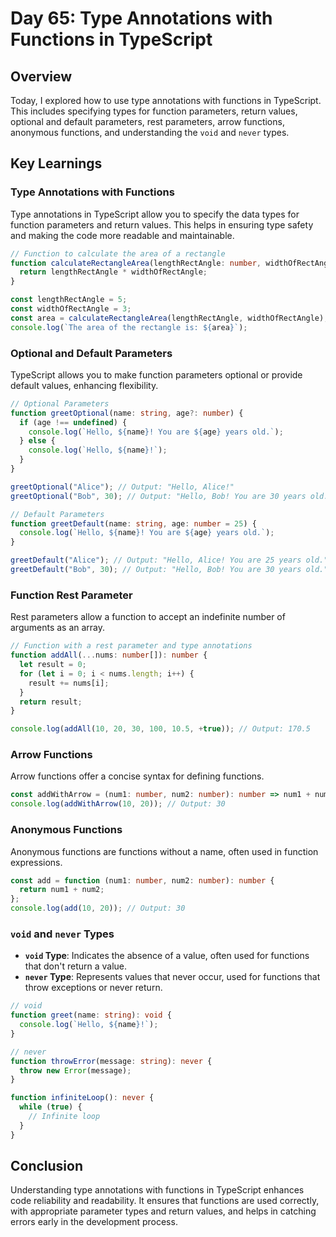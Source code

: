 # Day 65: Type Annotations with Functions in TypeScript

## Overview
Today, I explored how to use type annotations with functions in TypeScript. This includes specifying types for function parameters, return values, optional and default parameters, rest parameters, arrow functions, anonymous functions, and understanding the `void` and `never` types.

## Key Learnings

### Type Annotations with Functions
Type annotations in TypeScript allow you to specify the data types for function parameters and return values. This helps in ensuring type safety and making the code more readable and maintainable.

```typescript
// Function to calculate the area of a rectangle
function calculateRectangleArea(lengthRectAngle: number, widthOfRectAngle: number): number {
  return lengthRectAngle * widthOfRectAngle;
}

const lengthRectAngle = 5;
const widthOfRectAngle = 3;
const area = calculateRectangleArea(lengthRectAngle, widthOfRectAngle);
console.log(`The area of the rectangle is: ${area}`);
```

### Optional and Default Parameters
TypeScript allows you to make function parameters optional or provide default values, enhancing flexibility.

```typescript
// Optional Parameters
function greetOptional(name: string, age?: number) {
  if (age !== undefined) {
    console.log(`Hello, ${name}! You are ${age} years old.`);
  } else {
    console.log(`Hello, ${name}!`);
  }
}

greetOptional("Alice"); // Output: "Hello, Alice!"
greetOptional("Bob", 30); // Output: "Hello, Bob! You are 30 years old."

// Default Parameters
function greetDefault(name: string, age: number = 25) {
  console.log(`Hello, ${name}! You are ${age} years old.`);
}

greetDefault("Alice"); // Output: "Hello, Alice! You are 25 years old."
greetDefault("Bob", 30); // Output: "Hello, Bob! You are 30 years old."
```

### Function Rest Parameter
Rest parameters allow a function to accept an indefinite number of arguments as an array.

```typescript
// Function with a rest parameter and type annotations
function addAll(...nums: number[]): number {
  let result = 0;
  for (let i = 0; i < nums.length; i++) {
    result += nums[i];
  }
  return result;
}

console.log(addAll(10, 20, 30, 100, 10.5, +true)); // Output: 170.5
```

### Arrow Functions
Arrow functions offer a concise syntax for defining functions.

```typescript
const addWithArrow = (num1: number, num2: number): number => num1 + num2;
console.log(addWithArrow(10, 20)); // Output: 30
```

### Anonymous Functions
Anonymous functions are functions without a name, often used in function expressions.

```typescript
const add = function (num1: number, num2: number): number {
  return num1 + num2;
};
console.log(add(10, 20)); // Output: 30
```

### `void` and `never` Types
- **`void` Type**: Indicates the absence of a value, often used for functions that don't return a value.
- **`never` Type**: Represents values that never occur, used for functions that throw exceptions or never return.

```typescript
// void
function greet(name: string): void {
  console.log(`Hello, ${name}!`);
}

// never
function throwError(message: string): never {
  throw new Error(message);
}

function infiniteLoop(): never {
  while (true) {
    // Infinite loop
  }
}
```

## Conclusion
Understanding type annotations with functions in TypeScript enhances code reliability and readability. It ensures that functions are used correctly, with appropriate parameter types and return values, and helps in catching errors early in the development process.